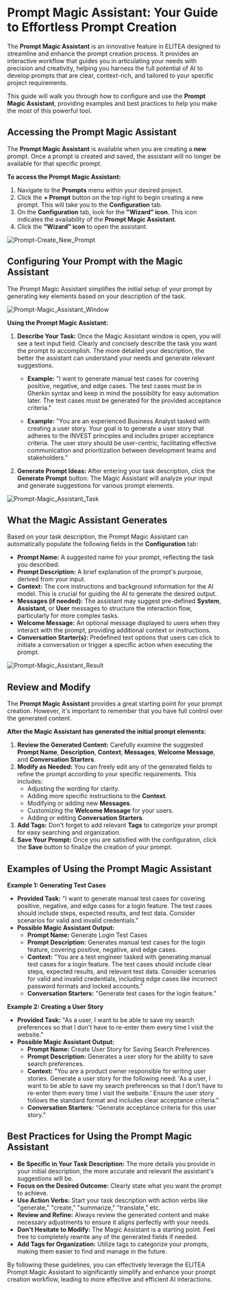 # Prompt Magic Assistant: Your Guide to Effortless Prompt Creation

The **Prompt Magic Assistant** is an innovative feature in ELITEA designed to streamline and enhance the prompt creation process. It provides an interactive workflow that guides you in articulating your needs with precision and creativity, helping you harness the full potential of AI to develop prompts that are clear, context-rich, and tailored to your specific project requirements.

This guide will walk you through how to configure and use the **Prompt Magic Assistant**, providing examples and best practices to help you make the most of this powerful tool.

## Accessing the Prompt Magic Assistant

The **Prompt Magic Assistant** is available when you are creating a **new** prompt. Once a prompt is created and saved, the assistant will no longer be available for that specific prompt.

**To access the Prompt Magic Assistant:**

1. Navigate to the **Prompts** menu within your desired project.
2. Click the **+ Prompt** button on the top right to begin creating a new prompt. This will take you to the **Configuration** tab.
3. On the **Configuration** tab, look for the **"Wizard" icon**. This icon indicates the availability of the **Prompt Magic Assistant**.
4. Click the **"Wizard" icon** to open the assistant.

![Prompt-Create_New_Prompt](<../../img/guides/magic-assistant/Prompt-Create_New_Prompt.png>)

## Configuring Your Prompt with the Magic Assistant

The Prompt Magic Assistant simplifies the initial setup of your prompt by generating key elements based on your description of the task.

![Prompt-Magic_Assistant_Window](<../../img/guides/magic-assistant/Prompt-Magic_Assistant_Window.png>)

**Using the Prompt Magic Assistant:**

1. **Describe Your Task:** Once the Magic Assistant window is open, you will see a text input field. Clearly and concisely describe the task you want the prompt to accomplish. The more detailed your description, the better the assistant can understand your needs and generate relevant suggestions.

    *   **Example:** "I want to generate manual test cases for covering positive, negative, and edge cases. The test cases must be in Gherkin syntax and keep in mind the possibility for easy automation later. The test cases must be generated for the provided acceptance criteria."

    *   **Example:** "You are an experienced Business Analyst tasked with creating a user story. Your goal is to generate a user story that adheres to the INVEST principles and includes proper acceptance criteria. The user story should be user-centric, facilitating effective communication and prioritization between development teams and stakeholders."

2. **Generate Prompt Ideas:** After entering your task description, click the **Generate Prompt** button. The Magic Assistant will analyze your input and generate suggestions for various prompt elements.

![Prompt-Magic_Assistant_Task](<../../img/guides/magic-assistant/Prompt-Magic_Assistant_Task.png>)

## What the Magic Assistant Generates

Based on your task description, the Prompt Magic Assistant can automatically populate the following fields in the **Configuration** tab:

* **Prompt Name:** A suggested name for your prompt, reflecting the task you described.
* **Prompt Description:** A brief explanation of the prompt's purpose, derived from your input.
* **Context:**  The core instructions and background information for the AI model. This is crucial for guiding the AI to generate the desired output.
* **Messages (if needed):**  The assistant may suggest pre-defined **System**, **Assistant**, or **User** messages to structure the interaction flow, particularly for more complex tasks.
* **Welcome Message:** An optional message displayed to users when they interact with the prompt, providing additional context or instructions.
* **Conversation Starter(s):** Predefined text options that users can click to initiate a conversation or trigger a specific action when executing the prompt.

![Prompt-Magic_Assistant_Result](<../../img/guides/magic-assistant/Prompt-Magic_Assistant_Result.png>)

## Review and Modify

The **Prompt Magic Assistant** provides a great starting point for your prompt creation. However, it's important to remember that you have full control over the generated content.

**After the Magic Assistant has generated the initial prompt elements:**

1. **Review the Generated Content:** Carefully examine the suggested **Prompt Name**, **Description**, **Context**, **Messages**, **Welcome Message**, and **Conversation Starters**.
2. **Modify as Needed:** You can freely edit any of the generated fields to refine the prompt according to your specific requirements. This includes:
    * Adjusting the wording for clarity.
    * Adding more specific instructions to the **Context**.
    * Modifying or adding new **Messages**.
    * Customizing the **Welcome Message** for your users.
    * Adding or editing **Conversation Starters**.
3. **Add Tags:** Don't forget to add relevant **Tags** to categorize your prompt for easy searching and organization.
4. **Save Your Prompt:** Once you are satisfied with the configuration, click the **Save** button to finalize the creation of your prompt.

## Examples of Using the Prompt Magic Assistant

**Example 1: Generating Test Cases**

* **Provided Task:** "I want to generate manual test cases for covering positive, negative, and edge cases for a login feature. The test cases should include steps, expected results, and test data. Consider scenarios for valid and invalid credentials."
* **Possible Magic Assistant Output:**
    * **Prompt Name:** Generate Login Test Cases
    * **Prompt Description:** Generates manual test cases for the login feature, covering positive, negative, and edge cases.
    * **Context:** "You are a test engineer tasked with generating manual test cases for a login feature. The test cases should include clear steps, expected results, and relevant test data. Consider scenarios for valid and invalid credentials, including edge cases like incorrect password formats and locked accounts."
    * **Conversation Starters:** "Generate test cases for the login feature."

**Example 2: Creating a User Story**

* **Provided Task:** "As a user, I want to be able to save my search preferences so that I don't have to re-enter them every time I visit the website."
* **Possible Magic Assistant Output:**
    * **Prompt Name:** Create User Story for Saving Search Preferences
    * **Prompt Description:** Generates a user story for the ability to save search preferences.
    * **Context:** "You are a product owner responsible for writing user stories. Generate a user story for the following need: 'As a user, I want to be able to save my search preferences so that I don't have to re-enter them every time I visit the website.' Ensure the user story follows the standard format and includes clear acceptance criteria."
    * **Conversation Starters:** "Generate acceptance criteria for this user story."

## Best Practices for Using the Prompt Magic Assistant

* **Be Specific in Your Task Description:** The more details you provide in your initial description, the more accurate and relevant the assistant's suggestions will be.
* **Focus on the Desired Outcome:** Clearly state what you want the prompt to achieve.
* **Use Action Verbs:** Start your task description with action verbs like "generate," "create," "summarize," "translate," etc.
* **Review and Refine:** Always review the generated content and make necessary adjustments to ensure it aligns perfectly with your needs.
* **Don't Hesitate to Modify:** The Magic Assistant is a starting point. Feel free to completely rewrite any of the generated fields if needed.
* **Add Tags for Organization:**  Utilize tags to categorize your prompts, making them easier to find and manage in the future.

By following these guidelines, you can effectively leverage the ELITEA Prompt Magic Assistant to significantly simplify and enhance your prompt creation workflow, leading to more effective and efficient AI interactions.